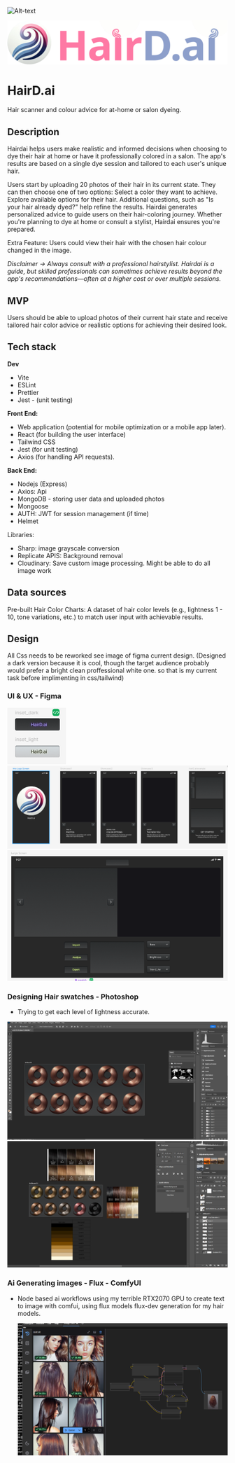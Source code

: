 ![Alt-text](https://img.shields.io/badge/yes-nodejs-8A2BE2)

![Logo](./client/src/assets/hairdai_logo_light.png)

# HairD.ai

Hair scanner and colour advice for at-home or salon dyeing.

## Description

Hairdai helps users make realistic and informed decisions when choosing to dye their hair at home or have it professionally colored in a salon. The app's results are based on a single dye session and tailored to each user's unique hair.

Users start by uploading 20 photos of their hair in its current state. They can then choose one of two options:
Select a color they want to achieve.
Explore available options for their hair.
Additional questions, such as "Is your hair already dyed?" help refine the results.
Hairdai generates personalized advice to guide users on their hair-coloring journey. Whether you're planning to dye at home or consult a stylist, Hairdai ensures you're prepared.

Extra Feature: Users could view their hair with the chosen hair colour changed in the image.

_Disclaimer -> Always consult with a professional hairstylist. Hairdai is a guide, but skilled professionals can sometimes achieve results beyond the app's recommendations—often at a higher cost or over multiple sessions._

## MVP

Users should be able to upload photos of their current hair state and receive tailored hair color advice or realistic options for achieving their desired look.

## Tech stack

**Dev**

- Vite
- ESLint
- Prettier
- Jest - (unit testing)

**Front End:**

- Web application (potential for mobile optimization or a mobile app later).
- React (for building the user interface)
- Tailwind CSS
- Jest (for unit testing)
- Axios (for handling API requests).

**Back End:**

- Nodejs (Express)
- Axios: Api
- MongoDB - storing user data and uploaded photos
- Mongoose
- AUTH: JWT for session management (if time)
- Helmet

Libraries:

- Sharp: image grayscale conversion
- Replicate APIS: Background removal
- Cloudinary: Save custom image processing. Might be able to do all image work

## Data sources

Pre-built Hair Color Charts:
A dataset of hair color levels (e.g., lightness 1 - 10, tone variations, etc.) to match user input with achievable results.

## Design

All Css needs to be reworked see image of figma current design. (Designed a dark version because it is cool, though the target audience probably would prefer a bright clean proffessional white one. so that is my current task before implimenting in css/tailwind)

### UI & UX - Figma

![Figma](./client/src/assets/buttons_inset.png)
![Figma](./client/src/assets/figma_dark_ui.png)
![Figma](./client/src/assets/figma_dark_ui_screen_large.png)

### Designing Hair swatches - Photoshop

- Trying to get each level of lightness accurate.

![ps_swatches](./client/src/assets/creating%20swatches%20in%20ps.png)
![ps_swatches](./client/src/assets/creating%20swatches%20in%20ps-2.png)

### Ai Generating images - Flux - ComfyUI

- Node based ai workflows using my terrible RTX2070 GPU to create text to image with comfui, using flux models flux-dev generation for my hair models.

  ![comfyui](./client/src/assets/comfyui_screenshot_hair_models.png)
